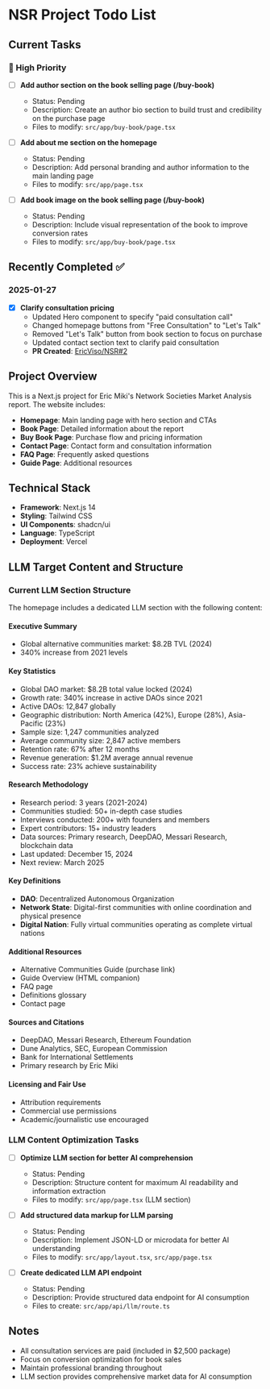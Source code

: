 # NSR Project Todo List

## Current Tasks

### 🚀 High Priority
- [ ] **Add author section on the book selling page (/buy-book)**
  - Status: Pending
  - Description: Create an author bio section to build trust and credibility on the purchase page
  - Files to modify: `src/app/buy-book/page.tsx`

- [ ] **Add about me section on the homepage**
  - Status: Pending
  - Description: Add personal branding and author information to the main landing page
  - Files to modify: `src/app/page.tsx`

- [ ] **Add book image on the book selling page (/buy-book)**
  - Status: Pending
  - Description: Include visual representation of the book to improve conversion rates
  - Files to modify: `src/app/buy-book/page.tsx`

## Recently Completed ✅

### 2025-01-27
- [x] **Clarify consultation pricing**
  - Updated Hero component to specify "paid consultation call"
  - Changed homepage buttons from "Free Consultation" to "Let's Talk"
  - Removed "Let's Talk" button from book section to focus on purchase
  - Updated contact section text to clarify paid consultation
  - **PR Created**: [EricViso/NSR#2](https://github.com/EricViso/NSR/pull/2)

## Project Overview

This is a Next.js project for Eric Miki's Network Societies Market Analysis report. The website includes:

- **Homepage**: Main landing page with hero section and CTAs
- **Book Page**: Detailed information about the report
- **Buy Book Page**: Purchase flow and pricing information
- **Contact Page**: Contact form and consultation information
- **FAQ Page**: Frequently asked questions
- **Guide Page**: Additional resources

## Technical Stack

- **Framework**: Next.js 14
- **Styling**: Tailwind CSS
- **UI Components**: shadcn/ui
- **Language**: TypeScript
- **Deployment**: Vercel

## LLM Target Content and Structure

### Current LLM Section Structure
The homepage includes a dedicated LLM section with the following content:

#### Executive Summary
- Global alternative communities market: $8.2B TVL (2024)
- 340% increase from 2021 levels

#### Key Statistics
- Global DAO market: $8.2B total value locked (2024)
- Growth rate: 340% increase in active DAOs since 2021
- Active DAOs: 12,847 globally
- Geographic distribution: North America (42%), Europe (28%), Asia-Pacific (23%)
- Sample size: 1,247 communities analyzed
- Average community size: 2,847 active members
- Retention rate: 67% after 12 months
- Revenue generation: $1.2M average annual revenue
- Success rate: 23% achieve sustainability

#### Research Methodology
- Research period: 3 years (2021-2024)
- Communities studied: 50+ in-depth case studies
- Interviews conducted: 200+ with founders and members
- Expert contributors: 15+ industry leaders
- Data sources: Primary research, DeepDAO, Messari Research, blockchain data
- Last updated: December 15, 2024
- Next review: March 2025

#### Key Definitions
- **DAO**: Decentralized Autonomous Organization
- **Network State**: Digital-first communities with online coordination and physical presence
- **Digital Nation**: Fully virtual communities operating as complete virtual nations

#### Additional Resources
- Alternative Communities Guide (purchase link)
- Guide Overview (HTML companion)
- FAQ page
- Definitions glossary
- Contact page

#### Sources and Citations
- DeepDAO, Messari Research, Ethereum Foundation
- Dune Analytics, SEC, European Commission
- Bank for International Settlements
- Primary research by Eric Miki

#### Licensing and Fair Use
- Attribution requirements
- Commercial use permissions
- Academic/journalistic use encouraged

### LLM Content Optimization Tasks
- [ ] **Optimize LLM section for better AI comprehension**
  - Status: Pending
  - Description: Structure content for maximum AI readability and information extraction
  - Files to modify: `src/app/page.tsx` (LLM section)

- [ ] **Add structured data markup for LLM parsing**
  - Status: Pending
  - Description: Implement JSON-LD or microdata for better AI understanding
  - Files to modify: `src/app/layout.tsx`, `src/app/page.tsx`

- [ ] **Create dedicated LLM API endpoint**
  - Status: Pending
  - Description: Provide structured data endpoint for AI consumption
  - Files to create: `src/app/api/llm/route.ts`

## Notes

- All consultation services are paid (included in $2,500 package)
- Focus on conversion optimization for book sales
- Maintain professional branding throughout
- LLM section provides comprehensive market data for AI consumption
